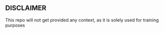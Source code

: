## DISCLAIMER
This repo will not get provided any context, as it is solely used for training purposes
